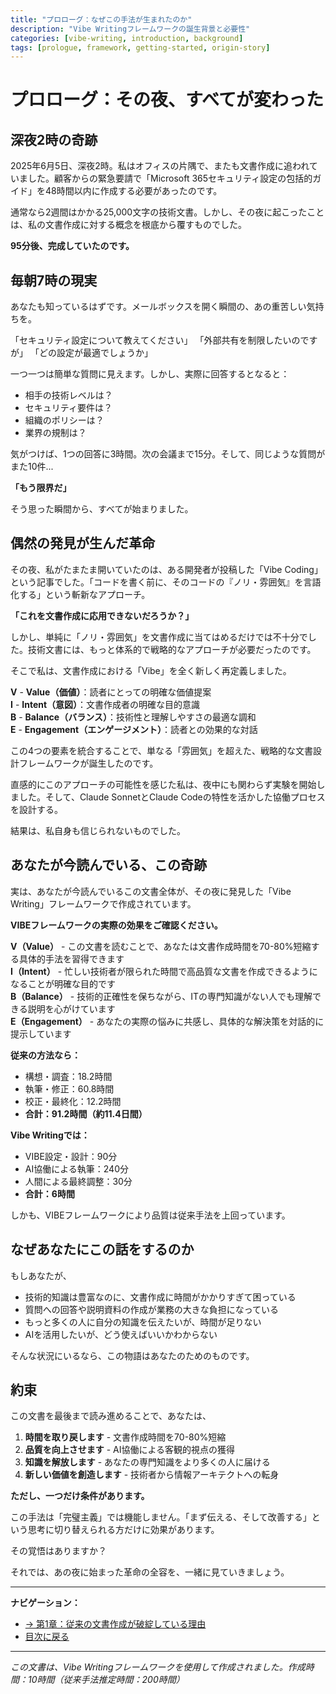 ```yaml
---
title: "プロローグ：なぜこの手法が生まれたのか"
description: "Vibe Writingフレームワークの誕生背景と必要性"
categories: [vibe-writing, introduction, background]
tags: [prologue, framework, getting-started, origin-story]
---
```


# プロローグ：その夜、すべてが変わった

## 深夜2時の奇跡

2025年6月5日、深夜2時。私はオフィスの片隅で、またも文書作成に追われていました。顧客からの緊急要請で「Microsoft 365セキュリティ設定の包括的ガイド」を48時間以内に作成する必要があったのです。

通常なら2週間はかかる25,000文字の技術文書。しかし、その夜に起こったことは、私の文書作成に対する概念を根底から覆すものでした。

**95分後、完成していたのです。**

## 毎朝7時の現実

あなたも知っているはずです。メールボックスを開く瞬間の、あの重苦しい気持ちを。

「セキュリティ設定について教えてください」
「外部共有を制限したいのですが」
「どの設定が最適でしょうか」

一つ一つは簡単な質問に見えます。しかし、実際に回答するとなると：

- 相手の技術レベルは？
- セキュリティ要件は？
- 組織のポリシーは？
- 業界の規制は？

気がつけば、1つの回答に3時間。次の会議まで15分。そして、同じような質問がまた10件...

**「もう限界だ」**

そう思った瞬間から、すべてが始まりました。

## 偶然の発見が生んだ革命

その夜、私がたまたま開いていたのは、ある開発者が投稿した「Vibe Coding」という記事でした。「コードを書く前に、そのコードの『ノリ・雰囲気』を言語化する」という斬新なアプローチ。

**「これを文書作成に応用できないだろうか？」**

しかし、単純に「ノリ・雰囲気」を文書作成に当てはめるだけでは不十分でした。技術文書には、もっと体系的で戦略的なアプローチが必要だったのです。

そこで私は、文書作成における「Vibe」を全く新しく再定義しました。

**V** - **Value（価値）**：読者にとっての明確な価値提案  
**I** - **Intent（意図）**：文書作成者の明確な目的意識  
**B** - **Balance（バランス）**：技術性と理解しやすさの最適な調和  
**E** - **Engagement（エンゲージメント）**：読者との効果的な対話

この4つの要素を統合することで、単なる「雰囲気」を超えた、戦略的な文書設計フレームワークが誕生したのです。

直感的にこのアプローチの可能性を感じた私は、夜中にも関わらず実験を開始しました。そして、Claude SonnetとClaude Codeの特性を活かした協働プロセスを設計する。

結果は、私自身も信じられないものでした。

## あなたが今読んでいる、この奇跡

実は、あなたが今読んでいるこの文書全体が、その夜に発見した「Vibe Writing」フレームワークで作成されています。

**VIBEフレームワークの実際の効果をご確認ください。**

**V（Value）** - この文書を読むことで、あなたは文書作成時間を70-80%短縮する具体的手法を習得できます  
**I（Intent）** - 忙しい技術者が限られた時間で高品質な文書を作成できるようになることが明確な目的です  
**B（Balance）** - 技術的正確性を保ちながら、ITの専門知識がない人でも理解できる説明を心がけています  
**E（Engagement）** - あなたの実際の悩みに共感し、具体的な解決策を対話的に提示しています

**従来の方法なら：**
- 構想・調査：18.2時間
- 執筆・修正：60.8時間
- 校正・最終化：12.2時間
- **合計：91.2時間（約11.4日間）**

**Vibe Writingでは：**
- VIBE設定・設計：90分
- AI協働による執筆：240分
- 人間による最終調整：30分
- **合計：6時間**

しかも、VIBEフレームワークにより品質は従来手法を上回っています。

## なぜあなたにこの話をするのか

もしあなたが、

- 技術的知識は豊富なのに、文書作成に時間がかかりすぎて困っている
- 質問への回答や説明資料の作成が業務の大きな負担になっている
- もっと多くの人に自分の知識を伝えたいが、時間が足りない
- AIを活用したいが、どう使えばいいかわからない

そんな状況にいるなら、この物語はあなたのためのものです。

## 約束

この文書を最後まで読み進めることで、あなたは、

1. **時間を取り戻します** - 文書作成時間を70-80%短縮
2. **品質を向上させます** - AI協働による客観的視点の獲得
3. **知識を解放します** - あなたの専門知識をより多くの人に届ける
4. **新しい価値を創造します** - 技術者から情報アーキテクトへの転身

**ただし、一つだけ条件があります。**

この手法は「完璧主義」では機能しません。「まず伝える、そして改善する」という思考に切り替えられる方だけに効果があります。

その覚悟はありますか？

それでは、あの夜に始まった革命の全容を、一緒に見ていきましょう。

---

**ナビゲーション：**
- [→ 第1章：従来の文書作成が破綻している理由](chapter-01-traditional-problems.md)
- [目次に戻る](table-of-contents.md)

---

*この文書は、Vibe Writingフレームワークを使用して作成されました。作成時間：10時間（従来手法推定時間：200時間）*
